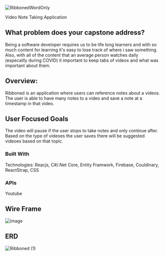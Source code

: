 ![RibbonedWordOnly](https://user-images.githubusercontent.com/38992646/104129001-96e81c00-5338-11eb-937b-7b008866719e.png)

Video Note Taking Application

## What problem does your capstone address?
Being a software developer requires us to be life long learners and with so much content for learning it's easy to lose track of where i saw something. Also, with all of the content that an average person watches daily (especailly during COVID) it important to keep tabs of videos and what was important about them. 

## Overview:
Ribboned is an application where users can reference notes about a videos. The user is able to have many notes to a video and save a note at a timestamp in that video. 

## User Focused Goals
The video will pause if the user stops to take notes and only continue after. Based on the type of videoes the user saves there will be suggested videoes based on that topic. 

### Built With
Technologies: Reacjs, C#/.Net Core, Entity Framwork, Firebase, Couldinary, ReactStrap, CSS

### APIs 
Youtube

## Wire Frame
![image](https://user-images.githubusercontent.com/38992646/104844986-13cb4680-58a1-11eb-8aea-aaa915b812c5.png)


## ERD 
![Ribboned (1)](https://user-images.githubusercontent.com/38992646/104844995-20e83580-58a1-11eb-9a63-0db324e85295.png)

